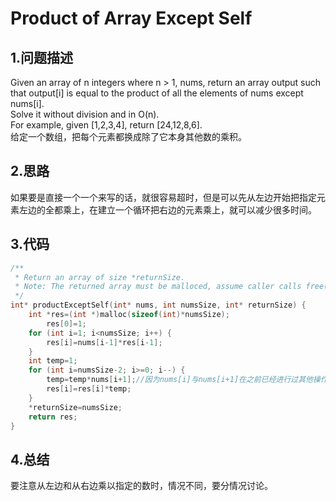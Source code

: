 Product of Array Except Self
====

1.问题描述
----

Given an array of n integers where n > 1, nums, return an array output such that output[i] is equal to the product of all the elements of nums except nums[i].<br>
Solve it without division and in O(n).<br>
For example, given [1,2,3,4], return [24,12,8,6].<br>
给定一个数组，把每个元素都换成除了它本身其他数的乘积。

2.思路
---

如果要是直接一个一个来写的话，就很容易超时，但是可以先从左边开始把指定元素左边的全都乘上，在建立一个循环把右边的元素乘上，就可以减少很多时间。<br>

3.代码
---

```c
/**
 * Return an array of size *returnSize.
 * Note: The returned array must be malloced, assume caller calls free().
 */
int* productExceptSelf(int* nums, int numsSize, int* returnSize) {
    int *res=(int *)malloc(sizeof(int)*numsSize);
        res[0]=1;
    for (int i=1; i<numsSize; i++) {
        res[i]=nums[i-1]*res[i-1];
    }
    int temp=1;
    for (int i=numsSize-2; i>=0; i--) {
        temp=temp*nums[i+1];//因为nums[i]与nums[i+1]在之前已经进行过其他操作，不再满足res[i]=res[i+1]*nums[i+1]，所以用一个temp来缓冲
        res[i]=res[i]*temp;
    }
    *returnSize=numsSize;
    return res;
}
```

4.总结
---

要注意从左边和从右边乘以指定的数时，情况不同，要分情况讨论。<br>
